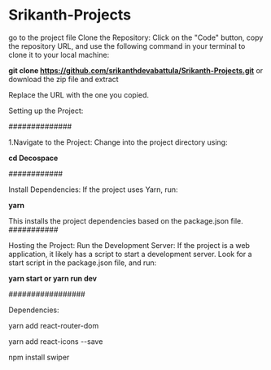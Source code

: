 # Srikanth-Projects

go to the project file
Clone the Repository:
Click on the "Code" button, copy the repository URL, and use the following command in your terminal to clone it to your local machine:

**git clone https://github.com/srikanthdevabattula/Srikanth-Projects.git** or download the zip file and extract






Replace the URL with the one you copied.
      
Setting up the Project:






##############







1.Navigate to the Project:
Change into the project directory using:





**cd Decospace**






############








Install Dependencies:
If the project uses Yarn, run:









**yarn**

This installs the project dependencies based on the package.json file.
###########









Hosting the Project:
Run the Development Server:
If the project is a web application, it likely has a script to start a development server. Look for a start script in the package.json file, and run:










**yarn start or yarn run dev**











#################







Dependencies:








yarn add react-router-dom








yarn add react-icons --save











npm install swiper
